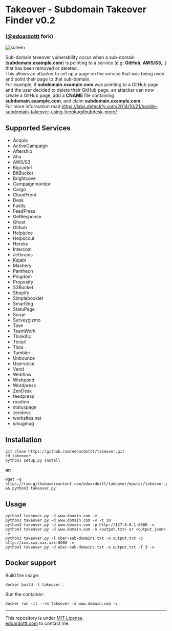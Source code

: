 # Takeover - Subdomain Takeover Finder v0.2

### ([@edoardottt](https://github.com/edoardottt) fork)

![screen](https://raw.githubusercontent.com/edoardottt/takeover/master/screen.png)

Sub-domain takeover vulnerability occur when a sub-domain (**subdomain.example.com**) is pointing to a service (e.g: **GitHub**, **AWS/S3**,..) that has been removed or deleted.  
This allows an attacker to set up a page on the service that was being used and point their page to that sub-domain.  
For example, if **subdomain.example.com** was pointing to a GitHub page and the user decided to delete their GitHub page, an attacker can now create a GitHub page, add a **CNAME** file containing **subdomain.example.com**, and claim **subdomain.example.com**.  
For more information read <https://labs.detectify.com/2014/10/21/hostile-subdomain-takeover-using-herokugithubdesk-more/>

## Supported Services

- Acquia
- ActiveCampaign
- Aftership
- Aha
- AWS/S3
- Bigcartel
- BitBucket
- Brightcove
- Campaignmonitor
- Cargo
- CloudFront
- Desk
- Fastly
- FeedPress
- GetResponse
- Ghost
- Github
- Helpjuice
- Helpscout
- Heroku
- Intercom
- Jetbrains
- Kajabi
- Mashery
- Pantheon
- Pingdom
- Proposify
- S3Bucket
- Shopify
- Simplebooklet
- Smartling
- StatuPage
- Surge
- Surveygizmo
- Tave
- TeamWork
- Thinkific
- Tictail
- Tilda
- Tumbler
- Unbounce
- Uservoice
- Vend
- Webflow
- Wishpond
- Wordpress
- ZenDesk
- feedpress
- readme
- statuspage
- zendesk  
- worksites.net
- smugmug

## Installation

```console
git clone https://github.com/edoardottt/takeover.git
cd takeover
python3 setup.py install
```

**or:**

```console
wget -q https://raw.githubusercontent.com/edoardottt/takeover/master/takeover.py && python3 takeover.py
```

## Usage

```console
python3 takeover.py -d www.domain.com -v 
python3 takeover.py -d www.domain.com -v -t 30
python3 takeover.py -d www.domain.com -p http://127.0.0.1:8080 -v 
python3 takeover.py -d www.domain.com -o <output.txt> or <output.json> -v 
python3 takeover.py -l uber-sub-domains.txt -o output.txt -p http://xxx.xxx.xxx.xxx:8080 -v 
python3 takeover.py -d uber-sub-domains.txt -o output.txt -T 3 -v 
```

## Docker support

Build the image:

```console
docker build -t takeover .
```

Run the container:

```console
docker run -it --rm takeover -d www.domain.com -v
```

---------

This repository is under [MIT License](https://github.com/edoardottt/takeover/blob/master/LICENSE).  
[edoardottt.com](https://edoardottt.com/) to contact me.
